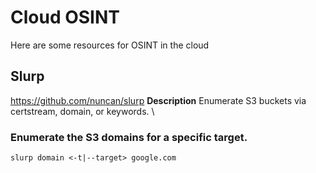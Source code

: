 # Cloud OSINT
Here are some resources for OSINT in the cloud

## Slurp
https://github.com/nuncan/slurp
**Description** Enumerate S3 buckets via certstream, domain, or keywords. \
### Enumerate the S3 domains for a specific target.
```
slurp domain <-t|--target> google.com
```

